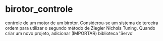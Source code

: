 # birotor_controle
controle de um motor de um birotor. Considerou-se um sistema de terceira ordem para utilizar o segundo método de Ziegler Nichols Tuning. Quando criar um novo projeto, adicionar (IMPORTAR) biblioteca 'Servo'
